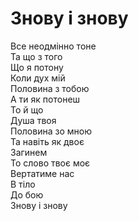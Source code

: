 # Знову і знову

Все неодмінно тоне <br>
Та що з того <br>
Що я потону <br>
Коли дух мій <br>
Половина з тобою <br>
А ти як потонеш <br>
То й що <br>
Душа твоя <br>
Половина зо мною <br>
Та навіть як двоє <br>
Загинем <br>
То слово твоє моє <br>
Вертатиме нас <br>
В тіло <br>
До бою <br>
Знову і знову
